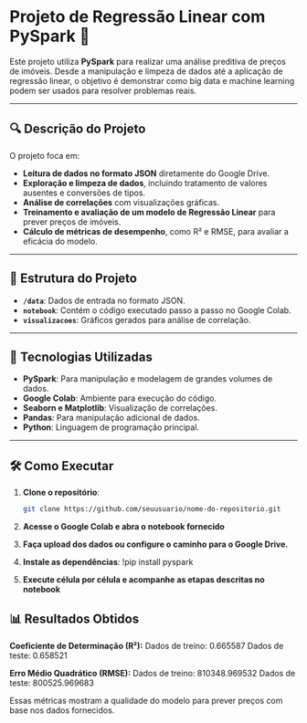 # Projeto de Regressão Linear com PySpark 🏡

Este projeto utiliza **PySpark** para realizar uma análise preditiva de preços de imóveis. Desde a manipulação e limpeza de dados até a aplicação de regressão linear, o objetivo é demonstrar como big data e machine learning podem ser usados para resolver problemas reais.

---

## 🔍 Descrição do Projeto

O projeto foca em:

- **Leitura de dados no formato JSON** diretamente do Google Drive.
- **Exploração e limpeza de dados**, incluindo tratamento de valores ausentes e conversões de tipos.
- **Análise de correlações** com visualizações gráficas.
- **Treinamento e avaliação de um modelo de Regressão Linear** para prever preços de imóveis.
- **Cálculo de métricas de desempenho**, como R² e RMSE, para avaliar a eficácia do modelo.

---

## 📂 Estrutura do Projeto

- **`/data`**: Dados de entrada no formato JSON.
- **`notebook`**: Contém o código executado passo a passo no Google Colab.
- **`visualizacoes`**: Gráficos gerados para análise de correlação.

---

## 🚀 Tecnologias Utilizadas

- **PySpark**: Para manipulação e modelagem de grandes volumes de dados.
- **Google Colab**: Ambiente para execução do código.
- **Seaborn e Matplotlib**: Visualização de correlações.
- **Pandas**: Para manipulação adicional de dados.
- **Python**: Linguagem de programação principal.

---

## 🛠️ Como Executar

1. **Clone o repositório**:
   ```bash
   git clone https://github.com/seuusuario/nome-do-repositorio.git


2. **Acesse o Google Colab e abra o notebook fornecido**
3. **Faça upload dos dados ou configure o caminho para o Google Drive.**
4. **Instale as dependências**:
   !pip install pyspark

5. **Execute célula por célula e acompanhe as etapas descritas no notebook**

## 📊 Resultados Obtidos
**Coeficiente de Determinação (R²):**
Dados de treino: 0.665587
Dados de teste: 0.658521

**Erro Médio Quadrático (RMSE):**
Dados de treino: 810348.969532
Dados de teste: 800525.969683


Essas métricas mostram a qualidade do modelo para prever preços com base nos dados fornecidos.








   

